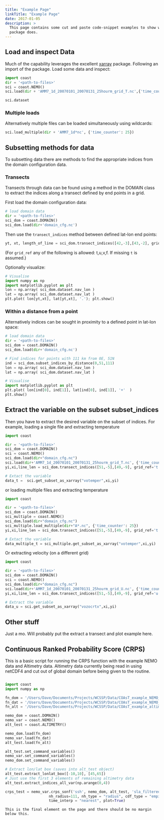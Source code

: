 ```yaml
---
title: "Example Page"
linkTitle: "Example Page"
date: 2017-01-05
description: >
  This page contains some cut and paste code-snippet examples to show what this
  package does.
---
```



## Load and inspect Data

Much of the capability leverages the excellent [xarray](http://xarray.pydata.org/en/stable/#) package. Following an import of the package. Load some data and inspect:

``` python
import coast
dir = '<path-to-files>'
sci = coast.NEMO()
sci.load(dir + 'AMM7_1d_20070101_20070131_25hourm_grid_T.nc',{'time_counter':10})

sci.dataset
```


### Multiple loads

Alternatively multiple files can be loaded simultaneously using wildcards:

``` python
sci.load_multiple(dir + 'AMM7_1d*nc', {'time_counter': 25})   
```


## Subsetting methods for data

To subsetting data there are methods to find the appropriate indices from the domain configuration data.

### Transects

Transects through data can be found using a method in the DOMAIN class to extract
the indices along a transect defined by end points in a grid.  

First load the domain configuration data:

``` python
# load domain data
dir = '<path-to-files>'
sci_dom = coast.DOMAIN()
sci_dom.load(dir+'domain_cfg.nc')
```
Then use the ``transect_indices`` method between defined lat-lon end points:
``` python
yt, xt, length_of_line = sci_dom.transect_indices([42,-3],[43,-2], grid_ref='t')
```
(For ``grid_ref`` any of the following is allowed: t,u,v,f. If missing ``t`` is assumed.)

Optionally visualize:
``` python
# Visualise
import numpy as np
import matplotlib.pyplot as plt
lon = np.array( sci_dom.dataset.nav_lon )
lat = np.array( sci_dom.dataset.nav_lat )
plt.plot( lon[yt,xt], lat[yt,xt], '.'); plt.show()
```

### Within a distance from a point

Alternatively indices can be sought in proximity to a defined point in lat-lon space:
``` python
# load domain data
dir = '<path-to-files>'
sci_dom = coast.DOMAIN()
sci_dom.load(dir+'domain_cfg.nc')

# Find indices for points with 111 km from 0E, 51N
ind = sci_dom.subset_indices_by_distance(0,51,111)
lon = np.array( sci_dom.dataset.nav_lon )
lat = np.array( sci_dom.dataset.nav_lat )

# Visualise
import matplotlib.pyplot as plt
plt.plot( lon[ind[0], ind[1]], lat[ind[0], ind[1]], '+'  )
plt.show()
```

## Extract the variable on the subset subset_indices

Then you have to extract the desired variable on the subset of indices. For example,
loading a single file and extracting temperature

``` python
import coast

dir = '<path-to-files>'
sci_dom = coast.DOMAIN()
sci = coast.NEMO()
sci_dom.load(dir+"domain_cfg.nc")
sci.load(dir+'AMM7_1d_20070101_20070131_25hourm_grid_T.nc', {'time_counter': 25})
yi,xi,line_len = sci_dom.transect_indices([51,-5],[49,-9], grid_ref='t')

# Extact the variable
data_t =  sci.get_subset_as_xarray("votemper",xi,yi)
```

or loading multiple files and extracting temperature

``` python
import coast

dir = '<path-to-files>'
sci_dom = coast.DOMAIN()
sci_multiple = coast.NEMO()
sci_dom.load(dir+"domain_cfg.nc")
sci_multiple.load_multiple(dir+"A*.nc", {'time_counter': 25})
yi,xi,line_len = sci_dom.transect_indices([51,-5],[49,-9], grid_ref='t')

# Extact the variable
data_multiple_t = sci_multiple.get_subset_as_xarray("votemper",xi,yi)
```

Or extracting velocity (on a different grid)
``` python
import coast

dir = '<path-to-files>'
sci_dom = coast.DOMAIN()
sci = coast.NEMO()
sci_dom.load(dir+"domain_cfg.nc")
sci.load(dir+'AMM7_1d_20070101_20070131_25hourm_grid_U.nc', {'time_counter': 25}) # load in a velocity dataset
yi,xi,line_len = sci_dom.transect_indices([51,-5],[49,-9], grid_ref='u') # Extract transect indices on u-pts

# Extract the variable
data_u = sci.get_subset_as_xarray("vozocrtx",xi,yi)
```

## Other stuff
Just a mo. Will probably put the extract a transect and plot example here.

## Continuous Ranked Probability Score (CRPS)
This is a basic script for running the CRPS function with the example NEMO data and Altimetry data. Altimetry data currently being read in using netCDF4 and cut out of global domain before being given to the routine.

```python

import coast
import numpy as np

fn_dom = '/Users/Dave/Documents/Projects/WCSSP/Data/COAsT_example_NEMO_domain.nc'
fn_dat = '/Users/Dave/Documents/Projects/WCSSP/Data/COAsT_example_NEMO_data.nc'
fn_alt = '/Users/Dave/Documents/Projects/WCSSP/Data/COAsT_example_altimetry_data.nc'

nemo_dom = coast.DOMAIN()
nemo_var = coast.NEMO()
alt_test = coast.ALTIMETRY()

nemo_dom.load(fn_dom)
nemo_var.load(fn_dat)
alt_test.load(fn_alt)

alt_test.set_command_variables()
nemo_var.set_command_variables()
nemo_dom.set_command_variables()

# Extract lon/lat box (saves into alt_test object)
alt_test.extract_lonlat_box([-10,10], [45,65])
# Just use the first 3 elements of remaining altimetry data
alt_test.extract_indices_all_var(np.arange(0,4))

crps_test = nemo_var.crps_sonf('ssh', nemo_dom, alt_test, 'sla_filtered',
                    nh_radius=111, nh_type = "radius", cdf_type = "empirical",
                    time_interp = "nearest", plot=True)
```



```
This is the final element on the page and there should be no margin below this.
```

